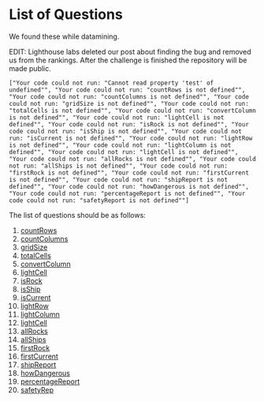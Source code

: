 # List of Questions

We found these while datamining.

EDIT: Lighthouse labs deleted our post about finding the bug and removed us from the rankings. After the challenge is finished the repository will be made public.

`
["Your code could not run: "Cannot read property 'test' of undefined"", "Your code could not run: "countRows is not defined"", "Your code could not run: "countColumns is not defined"", "Your code could not run: "gridSize is not defined"", "Your code could not run: "totalCells is not defined"", "Your code could not run: "convertColumn is not defined"", "Your code could not run: "lightCell is not defined"", "Your code could not run: "isRock is not defined"", "Your code could not run: "isShip is not defined"", "Your code could not run: "isCurrent is not defined"", "Your code could not run: "lightRow is not defined"", "Your code could not run: "lightColumn is not defined"", "Your code could not run: "lightCell is not defined"", "Your code could not run: "allRocks is not defined"", "Your code could not run: "allShips is not defined"", "Your code could not run: "firstRock is not defined"", "Your code could not run: "firstCurrent is not defined"", "Your code could not run: "shipReport is not defined"", "Your code could not run: "howDangerous is not defined"", "Your code could not run: "percentageReport is not defined"", "Your code could not run: "safetyReport is not defined""]
`

The list of questions should be as follows:

1. [countRows](https://github.com/bxio/LighthouseLabsCodingChallenge/blob/master/01.js)
2. [countColumns](https://github.com/bxio/LighthouseLabsCodingChallenge/blob/master/02.js)
3. [gridSize](https://github.com/bxio/LighthouseLabsCodingChallenge/blob/master/03.js)
4. [totalCells](https://github.com/bxio/LighthouseLabsCodingChallenge/blob/master/04.js)
5. [convertColumn](https://github.com/bxio/LighthouseLabsCodingChallenge/blob/master/05.js)
6. [lightCell](https://github.com/bxio/LighthouseLabsCodingChallenge/blob/master/06.js)
7. [isRock](https://github.com/bxio/LighthouseLabsCodingChallenge/blob/master/07.js)
8. [isShip](https://github.com/bxio/LighthouseLabsCodingChallenge/blob/master/09.js)
9. [isCurrent](https://github.com/bxio/LighthouseLabsCodingChallenge/blob/master/08.js)
10. [lightRow](https://github.com/bxio/LighthouseLabsCodingChallenge/blob/master/10.js)
11. [lightColumn](https://github.com/bxio/LighthouseLabsCodingChallenge/blob/master/11.js)
12. [lightCell](https://github.com/bxio/LighthouseLabsCodingChallenge/blob/master/12.js)
13. [allRocks](https://github.com/bxio/LighthouseLabsCodingChallenge/blob/master/13.js)
14. [allShips](https://github.com/bxio/LighthouseLabsCodingChallenge/blob/master/14.js)
15. [firstRock](#)
16. [firstCurrent](#)
17. [shipReport](#)
18. [howDangerous](#)
19. [percentageReport](#)
20. [safetyRep](#)
